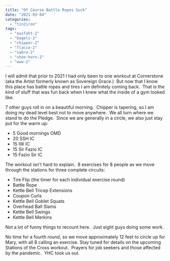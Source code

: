 ```yaml
---
title: "Of Course Battle Ropes Suck"
date: "2021-03-04"
categories: 
  - "tin2iron"
tags: 
  - "ausfaht-2"
  - "bagels-2"
  - "chipper-2"
  - "flacco-2"
  - "sabre-2"
  - "shoe-horn-2"
  - "www-2"
---
```


I will admit that prior to 2021 I had only been to one workout at Cornerstone (aka the Artist formerly known as Sovereign Grace.)  But now that I know this place has battle ropes and tires I am definitely coming back.  That is the kind of stuff that was fun back when I knew what the inside of a gym looked like.     

7 other guys roll in on a beautiful morning.  Chipper is tapering, so I am doing my dead level best not to move anywhere.  We all turn where we stand to do the Pledge.  Since we are generally in a circle, we also just stay put for the warm up:

- 5 Good mornings OMD
- 20 SSH IC
- 15 IW IC
- 15 Sir Fazio IC
- 15 Fazio Sir IC

The workout isn't hard to explain.  8 exercises for 8 people as we move through the stations for three complete circuits:

- Tire Flip (the timer for each individual exercise round)
- Battle Rope
- Kettle Bell Tricep Extensions
- Coupon Curls
- Kettle Bell Goblet Squats
- Overhead Ball Slams
- Kettle Bell Swings
- Kettle Bell Merkins

Not a lot of funny things to recount here.  Just eight guys doing some work.

No time for a fourth round, so we move approximately 12 feet to circle up for Mary, with all 8 calling an exercise. Stay tuned for details on the upcoming Stations of the Cross workout.  Prayers for job seekers and those affected by the pandemic.  YHC took us out.
